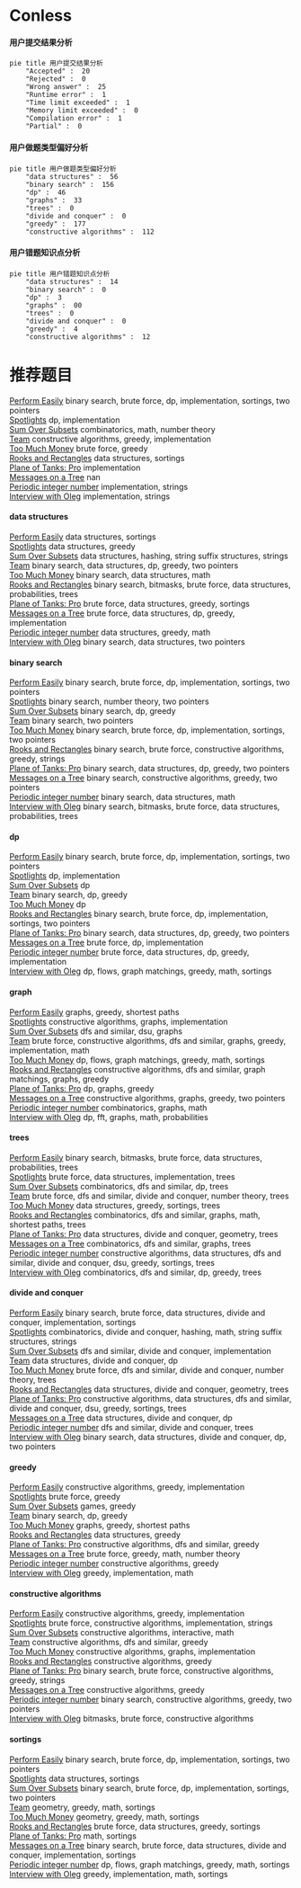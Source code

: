 # Conless
<!-- tabs:start -->
#### **用户提交结果分析**

```mermaid
pie title 用户提交结果分析
    "Accepted" :  20
    "Rejected" :  0
    "Wrong answer" :  25
    "Runtime error" :  1
    "Time limit exceeded" :  1
    "Memory limit exceeded" :  0
    "Compilation error" :  1
    "Partial" :  0
```
#### **用户做题类型偏好分析**

```mermaid
pie title 用户做题类型偏好分析
    "data structures" :  56
    "binary search" :  156
    "dp" :  46
    "graphs" :  33
    "trees" :  0
    "divide and conquer" :  0
    "greedy" :  177
    "constructive algorithms" :  112
```
#### **用户错题知识点分析**

```mermaid
pie title 用户错题知识点分析
    "data structures" :  14
    "binary search" :  0
    "dp" :  3
    "graphs" :  00
    "trees" :  0
    "divide and conquer" :  0
    "greedy" :  4
    "constructive algorithms" :  12
```
<!-- tabs:end -->
# 推荐题目
[Perform Easily](http://codeforces.com/problemset/problem/1413/C)		binary search,
                        brute force,
                        dp,
                        implementation,
                        sortings,
                        two pointers		  
[Spotlights](http://codeforces.com/problemset/problem/729/B)		dp,
                        implementation		  
[Sum Over Subsets](http://codeforces.com/problemset/problem/1436/F)		combinatorics,
                        math,
                        number theory		  
[Team](http://codeforces.com/problemset/problem/401/C)		constructive algorithms,
                        greedy,
                        implementation		  
[Too Much Money](http://codeforces.com/problemset/problem/725/E)		brute force,
                        greedy		  
[Rooks and Rectangles](http://codeforces.com/problemset/problem/524/E)		data structures,
                        sortings		  
[Plane of Tanks: Pro](http://codeforces.com/problemset/problem/175/B)		implementation		  
[Messages on a Tree](http://codeforces.com/problemset/problem/725/G)		nan		  
[Periodic integer number](http://codeforces.com/problemset/problem/1219/C)		implementation,
                        strings		  
[Interview with Oleg](http://codeforces.com/problemset/problem/729/A)		implementation,
                        strings		  
<!-- tabs:start -->
#### **data structures**
[Perform Easily](http://codeforces.com/problemset/problem/524/E)		data structures,
                        sortings		  
[Spotlights](http://codeforces.com/problemset/problem/725/D)		data structures,
                        greedy		  
[Sum Over Subsets](http://codeforces.com/problemset/problem/727/E)		data structures,
                        hashing,
                        string suffix structures,
                        strings		  
[Team](http://codeforces.com/problemset/problem/1492/C)		binary search,
                        data structures,
                        dp,
                        greedy,
                        two pointers		  
[Too Much Money](http://codeforces.com/problemset/problem/1490/G)		binary search,
                        data structures,
                        math		  
[Rooks and Rectangles](http://codeforces.com/problemset/problem/1479/D)		binary search,
                        bitmasks,
                        brute force,
                        data structures,
                        probabilities,
                        trees		  
[Plane of Tanks: Pro](http://codeforces.com/problemset/problem/1497/A)		brute force,
                        data structures,
                        greedy,
                        sortings		  
[Messages on a Tree](http://codeforces.com/problemset/problem/1491/C)		brute force,
                        data structures,
                        dp,
                        greedy,
                        implementation		  
[Periodic integer number](http://codeforces.com/problemset/problem/1492/B)		data structures,
                        greedy,
                        math		  
[Interview with Oleg](http://codeforces.com/problemset/problem/1436/E)		binary search,
                        data structures,
                        two pointers		  
#### **binary search**
[Perform Easily](http://codeforces.com/problemset/problem/1413/C)		binary search,
                        brute force,
                        dp,
                        implementation,
                        sortings,
                        two pointers		  
[Spotlights](http://codeforces.com/problemset/problem/237/C)		binary search,
                        number theory,
                        two pointers		  
[Sum Over Subsets](http://codeforces.com/problemset/problem/727/F)		binary search,
                        dp,
                        greedy		  
[Team](http://codeforces.com/problemset/problem/620/D)		binary search,
                        two pointers		  
[Too Much Money](https://codeforces.com/contest/1434/problem/A)		binary search,
                        brute force,
                        dp,
                        implementation,
                        sortings,
                        two pointers		  
[Rooks and Rectangles](http://codeforces.com/problemset/problem/1493/C)		binary search,
                        brute force,
                        constructive algorithms,
                        greedy,
                        strings		  
[Plane of Tanks: Pro](http://codeforces.com/problemset/problem/1492/C)		binary search,
                        data structures,
                        dp,
                        greedy,
                        two pointers		  
[Messages on a Tree](http://codeforces.com/problemset/problem/1463/D)		binary search,
                        constructive algorithms,
                        greedy,
                        two pointers		  
[Periodic integer number](http://codeforces.com/problemset/problem/1490/G)		binary search,
                        data structures,
                        math		  
[Interview with Oleg](http://codeforces.com/problemset/problem/1479/D)		binary search,
                        bitmasks,
                        brute force,
                        data structures,
                        probabilities,
                        trees		  
#### **dp**
[Perform Easily](http://codeforces.com/problemset/problem/1413/C)		binary search,
                        brute force,
                        dp,
                        implementation,
                        sortings,
                        two pointers		  
[Spotlights](http://codeforces.com/problemset/problem/729/B)		dp,
                        implementation		  
[Sum Over Subsets](http://codeforces.com/problemset/problem/1310/E)		dp		  
[Team](http://codeforces.com/problemset/problem/727/F)		binary search,
                        dp,
                        greedy		  
[Too Much Money](https://codeforces.com/contest/1013/problem/E)		dp		  
[Rooks and Rectangles](https://codeforces.com/contest/1434/problem/A)		binary search,
                        brute force,
                        dp,
                        implementation,
                        sortings,
                        two pointers		  
[Plane of Tanks: Pro](http://codeforces.com/problemset/problem/1492/C)		binary search,
                        data structures,
                        dp,
                        greedy,
                        two pointers		  
[Messages on a Tree](https://codeforces.com/contest/1457/problem/C)		brute force,
                        dp,
                        implementation		  
[Periodic integer number](http://codeforces.com/problemset/problem/1491/C)		brute force,
                        data structures,
                        dp,
                        greedy,
                        implementation		  
[Interview with Oleg](http://codeforces.com/problemset/problem/1437/C)		dp,
                        flows,
                        graph matchings,
                        greedy,
                        math,
                        sortings		  
#### **graph**
[Perform Easily](http://codeforces.com/problemset/problem/1076/D)		graphs,
                        greedy,
                        shortest paths		  
[Spotlights](http://codeforces.com/problemset/problem/550/D)		constructive algorithms,
                        graphs,
                        implementation		  
[Sum Over Subsets](http://codeforces.com/problemset/problem/1263/D)		dfs and similar,
                        dsu,
                        graphs		  
[Team](http://codeforces.com/problemset/problem/1487/C)		brute force,
                        constructive algorithms,
                        dfs and similar,
                        graphs,
                        greedy,
                        implementation,
                        math		  
[Too Much Money](http://codeforces.com/problemset/problem/1437/C)		dp,
                        flows,
                        graph matchings,
                        greedy,
                        math,
                        sortings		  
[Rooks and Rectangles](http://codeforces.com/problemset/problem/1470/D)		constructive algorithms,
                        dfs and similar,
                        graph matchings,
                        graphs,
                        greedy		  
[Plane of Tanks: Pro](http://codeforces.com/problemset/problem/1476/C)		dp,
                        graphs,
                        greedy		  
[Messages on a Tree](http://codeforces.com/problemset/problem/1304/D)		constructive algorithms,
                        graphs,
                        greedy,
                        two pointers		  
[Periodic integer number](http://codeforces.com/problemset/problem/1475/C)		combinatorics,
                        graphs,
                        math		  
[Interview with Oleg](http://codeforces.com/problemset/problem/553/E)		dp,
                        fft,
                        graphs,
                        math,
                        probabilities		  
#### **trees**
[Perform Easily](http://codeforces.com/problemset/problem/1479/D)		binary search,
                        bitmasks,
                        brute force,
                        data structures,
                        probabilities,
                        trees		  
[Spotlights](http://codeforces.com/problemset/problem/1511/C)		brute force,
                        data structures,
                        implementation,
                        trees		  
[Sum Over Subsets](http://codeforces.com/problemset/problem/1499/F)		combinatorics,
                        dfs and similar,
                        dp,
                        trees		  
[Team](http://codeforces.com/problemset/problem/1491/E)		brute force,
                        dfs and similar,
                        divide and conquer,
                        number theory,
                        trees		  
[Too Much Money](http://codeforces.com/problemset/problem/1466/D)		data structures,
                        greedy,
                        sortings,
                        trees		  
[Rooks and Rectangles](http://codeforces.com/problemset/problem/1495/D)		combinatorics,
                        dfs and similar,
                        graphs,
                        math,
                        shortest paths,
                        trees		  
[Plane of Tanks: Pro](http://codeforces.com/problemset/problem/1303/G)		data structures,
                        divide and conquer,
                        geometry,
                        trees		  
[Messages on a Tree](http://codeforces.com/problemset/problem/1454/E)		combinatorics,
                        dfs and similar,
                        graphs,
                        trees		  
[Periodic integer number](http://codeforces.com/problemset/problem/1494/D)		constructive algorithms,
                        data structures,
                        dfs and similar,
                        divide and conquer,
                        dsu,
                        greedy,
                        sortings,
                        trees		  
[Interview with Oleg](http://codeforces.com/problemset/problem/1292/C)		combinatorics,
                        dfs and similar,
                        dp,
                        greedy,
                        trees		  
#### **divide and conquer**
[Perform Easily](http://codeforces.com/problemset/problem/1461/D)		binary search,
                        brute force,
                        data structures,
                        divide and conquer,
                        implementation,
                        sortings		  
[Spotlights](http://codeforces.com/problemset/problem/1466/G)		combinatorics,
                        divide and conquer,
                        hashing,
                        math,
                        string suffix structures,
                        strings		  
[Sum Over Subsets](http://codeforces.com/problemset/problem/1490/D)		dfs and similar,
                        divide and conquer,
                        implementation		  
[Team](https://codeforces.com/contest/1483/problem/C)		data structures,
                        divide and conquer,
                        dp		  
[Too Much Money](http://codeforces.com/problemset/problem/1491/E)		brute force,
                        dfs and similar,
                        divide and conquer,
                        number theory,
                        trees		  
[Rooks and Rectangles](http://codeforces.com/problemset/problem/1303/G)		data structures,
                        divide and conquer,
                        geometry,
                        trees		  
[Plane of Tanks: Pro](http://codeforces.com/problemset/problem/1494/D)		constructive algorithms,
                        data structures,
                        dfs and similar,
                        divide and conquer,
                        dsu,
                        greedy,
                        sortings,
                        trees		  
[Messages on a Tree](http://codeforces.com/problemset/problem/1482/E)		data structures,
                        divide and conquer,
                        dp		  
[Periodic integer number](http://codeforces.com/problemset/problem/566/C)		dfs and similar,
                        divide and conquer,
                        trees		  
[Interview with Oleg](http://codeforces.com/problemset/problem/1428/F)		binary search,
                        data structures,
                        divide and conquer,
                        dp,
                        two pointers		  
#### **greedy**
[Perform Easily](http://codeforces.com/problemset/problem/401/C)		constructive algorithms,
                        greedy,
                        implementation		  
[Spotlights](http://codeforces.com/problemset/problem/725/E)		brute force,
                        greedy		  
[Sum Over Subsets](http://codeforces.com/problemset/problem/725/F)		games,
                        greedy		  
[Team](http://codeforces.com/problemset/problem/727/F)		binary search,
                        dp,
                        greedy		  
[Too Much Money](http://codeforces.com/problemset/problem/1076/D)		graphs,
                        greedy,
                        shortest paths		  
[Rooks and Rectangles](http://codeforces.com/problemset/problem/725/D)		data structures,
                        greedy		  
[Plane of Tanks: Pro](http://codeforces.com/problemset/problem/339/E)		constructive algorithms,
                        dfs and similar,
                        greedy		  
[Messages on a Tree](http://codeforces.com/problemset/problem/1154/G)		brute force,
                        greedy,
                        math,
                        number theory		  
[Periodic integer number](http://codeforces.com/problemset/problem/515/D)		constructive algorithms,
                        greedy		  
[Interview with Oleg](http://codeforces.com/problemset/problem/1373/A)		greedy,
                        implementation,
                        math		  
#### **constructive algorithms**
[Perform Easily](http://codeforces.com/problemset/problem/401/C)		constructive algorithms,
                        greedy,
                        implementation		  
[Spotlights](http://codeforces.com/problemset/problem/725/C)		brute force,
                        constructive algorithms,
                        implementation,
                        strings		  
[Sum Over Subsets](http://codeforces.com/problemset/problem/727/C)		constructive algorithms,
                        interactive,
                        math		  
[Team](http://codeforces.com/problemset/problem/339/E)		constructive algorithms,
                        dfs and similar,
                        greedy		  
[Too Much Money](http://codeforces.com/problemset/problem/550/D)		constructive algorithms,
                        graphs,
                        implementation		  
[Rooks and Rectangles](http://codeforces.com/problemset/problem/515/D)		constructive algorithms,
                        greedy		  
[Plane of Tanks: Pro](http://codeforces.com/problemset/problem/1493/C)		binary search,
                        brute force,
                        constructive algorithms,
                        greedy,
                        strings		  
[Messages on a Tree](http://codeforces.com/problemset/problem/1493/A)		constructive algorithms,
                        greedy		  
[Periodic integer number](http://codeforces.com/problemset/problem/1463/D)		binary search,
                        constructive algorithms,
                        greedy,
                        two pointers		  
[Interview with Oleg](https://codeforces.com/contest/1456/problem/B)		bitmasks,
                        brute force,
                        constructive algorithms		  
#### **sortings**
[Perform Easily](http://codeforces.com/problemset/problem/1413/C)		binary search,
                        brute force,
                        dp,
                        implementation,
                        sortings,
                        two pointers		  
[Spotlights](http://codeforces.com/problemset/problem/524/E)		data structures,
                        sortings		  
[Sum Over Subsets](https://codeforces.com/contest/1434/problem/A)		binary search,
                        brute force,
                        dp,
                        implementation,
                        sortings,
                        two pointers		  
[Team](https://codeforces.com/contest/1496/problem/C)		geometry,
                        greedy,
                        math,
                        sortings		  
[Too Much Money](http://codeforces.com/problemset/problem/1495/A)		geometry,
                        greedy,
                        math,
                        sortings		  
[Rooks and Rectangles](http://codeforces.com/problemset/problem/1497/A)		brute force,
                        data structures,
                        greedy,
                        sortings		  
[Plane of Tanks: Pro](http://codeforces.com/problemset/problem/1427/A)		math,
                        sortings		  
[Messages on a Tree](http://codeforces.com/problemset/problem/1461/D)		binary search,
                        brute force,
                        data structures,
                        divide and conquer,
                        implementation,
                        sortings		  
[Periodic integer number](http://codeforces.com/problemset/problem/1437/C)		dp,
                        flows,
                        graph matchings,
                        greedy,
                        math,
                        sortings		  
[Interview with Oleg](http://codeforces.com/problemset/problem/1473/A)		greedy,
                        implementation,
                        math,
                        sortings		  
<!-- tabs:end -->
